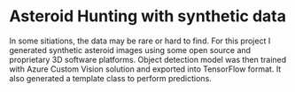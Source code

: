 # Asteroid Hunting with synthetic data

In some sitiations, the data may be rare or hard to find. For this project I generated synthetic asteroid images using some open source and proprietary 3D software platforms. Object detection model was then trained with Azure Custom Vision solution and exported into TensorFlow format. It also generated a template class to perform predictions.


